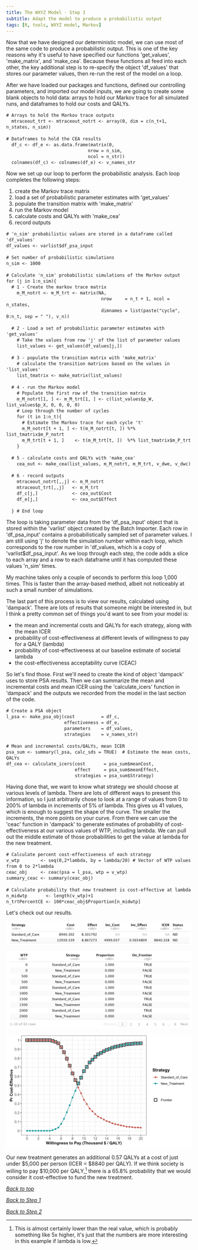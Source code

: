 ```yaml
---
title: The WXYZ Model - Step 3
subtitle: Adapt the model to produce a probabilistic output
tags: [R, tools, WXYZ model, Markov]
---
```


Now that we have designed our deterministic model, we can use most of the same code to produce a probabilistic output. This is one of the key reasons why it's useful to have specified our functions 'get_values', 'make_matrix', and 'make_cea'. Because these functions all feed into each other, the key additional step is to re-specify the object 'df_values' that stores our parameter values, then re-run the rest of the model on a loop. 

After we have loaded our packages and functions, defined our controlling parameters, and imported our model inputs, we are going to create some blank objects to hold data: arrays to hold our Markov trace for all simulated runs, and dataframes to hold our costs and QALYs.

~~~
# Arrays to hold the Markov trace outputs
  mtraceout_trt <- mtraceout_notrt <- array(0, dim = c(n_t+1, n_states, n_sim))

# Dataframes to hold the CEA results
  df_c <- df_e <- as.data.frame(matrix(0,
                               nrow = n_sim,
                               ncol = n_str))
  colnames(df_c) <- colnames(df_e) <- v_names_str
~~~

Now we set up our loop to perform the probabilistic analysis. Each loop completes the following steps:

1. create the Markov trace matrix
2. load a set of probabilistic parameter estimates with 'get_values'
3. populate the transition matrix with 'make_matrix'
4. run the Markov model
5. calculate costs and QALYs with 'make_cea'
6. record outputs

~~~
# 'n_sim' probabilistic values are stored in a dataframe called 'df_values'
df_values <- varlist$df_psa_input

# Set number of probabilistic simulations
n_sim <- 1000

# Calculate 'n_sim' probabilistic simulations of the Markov output
for (j in 1:n_sim){
  # 1 - Create the markov trace matrix
    m_M_notrt <- m_M_trt <- matrix(NA, 
                                    nrow     = n_t + 1, ncol = n_states,
                                    dimnames = list(paste("cycle", 0:n_t, sep = " "), v_n))
  
  # 2 - Load a set of probabilistic parameter estimates with 'get_values'
    # Take the values from row 'j' of the list of parameter values
    list_values <- get_values(df_values[j,])
  
  # 3 - populate the transition matrix with 'make_matrix'
    # calculate the transition matrices based on the values in 'list_values'
    list_tmatrix <- make_matrix(list_values)
  
  # 4 - run the Markov model
    # Populate the first row of the transition matrix
    m_M_notrt[1, ] <- m_M_trt[1, ] <- c(list_values$p_W, list_values$p_X, 0, 0, 0, 0)
    # Loop through the number of cycles
    for (t in 1:n_t){
      # Estimate the Markov trace for each cycle 't'
      m_M_notrt[t + 1, ] <- t(m_M_notrt[t, ]) %*% list_tmatrix$m_P_notrt
      m_M_trt[t + 1, ]    <- t(m_M_trt[t, ])  %*% list_tmatrix$m_P_trt      
    }
  
  # 5 - calculate costs and QALYs with 'make_cea'
    cea_out <- make_cea(list_values, m_M_notrt, m_M_trt, v_dwe, v_dwc)
    
  # 6 - record outputs
    mtraceout_notrt[,,j] <- m_M_notrt
    mtraceout_trt[,,j]   <- m_M_trt
    df_c[j,]             <- cea_out$Cost
    df_e[j,]             <- cea_out$Effect
  
  } # End loop
~~~

The loop is taking parameter data from the 'df_psa_input' object that is stored within the 'varlist' object created by the Batch Importer. Each row in 'df_psa_input' contains a probabilistically sampled set of parameter values. I am still using 'j' to denote the simulation number within each loop, which corresponds to the row number in 'df_values, which is a copy of 'varlist$df_psa_input'. As we loop through each step, the code adds a slice to each array and a row to each dataframe until it has computed these values 'n_sim' times.

My machine takes only a couple of seconds to perform this loop 1,000 times. This is faster than the array-based method, albeit not noticeably at such a small number of simulations.

The last part of this process is to view our results, calculated using 'dampack'. There are lots of results that someone might be interested in, but I think a pretty common set of things you'd want to see from your model is:

- the mean and incremental costs and QALYs for each strategy, along with the mean ICER
- probability of cost-effectiveness at different levels of willingness to pay for a QALY (lambda)
- probability of cost-effectiveness at our baseline estimate of societal lambda
- the cost-effectiveness acceptability curve (CEAC)

So let's find those. First we'll need to create the kind of object 'dampack' uses to store PSA results. Then we can summarize the mean and incremental costs and mean ICER using the 'calculate_icers' function in 'dampack' and the outputs we recorded from the model in the last section of the code.

~~~
# Create a PSA object
l_psa <- make_psa_obj(cost          = df_c, 
                      effectiveness = df_e, 
                      parameters    = df_values, 
                      strategies    = v_names_str)

# Mean and incremental costs/QALYs, mean ICER
psa_sum <- summary(l_psa, calc_sds = TRUE)  # Estimate the mean costs, QALYs  
df_cea <- calculate_icers(cost       = psa_sum$meanCost,
                          effect     = psa_sum$meanEffect,
                          strategies = psa_sum$Strategy)
~~~

Having done that, we want to know what strategy we should choose at various levels of lambda. There are lots of different ways to present this information, so I just arbitrarily chose to look at a range of values from 0 to 200% of lambda in increments of 5% of lambda. This gives us 41 values, which is enough to suggest the shape of the curve. The smaller the increments, the more points on your curve. From there we can use the 'ceac' function in 'dampack' to generate estimates of probability of cost-effectiveness at our various values of WTP, including lambda. We can pull out the middle estimate of those probabilities to get the value at lambda for the new treatment.

~~~
# Calculate percent cost-effectiveness of each strategy
v_wtp        <- seq(0,2*lambda, by = lambda/20) # Vector of WTP values from 0 to 2*lambda
ceac_obj     <- ceac(psa = l_psa, wtp = v_wtp)
summary_ceac <- summary(ceac_obj)

# Calculate probability that new treatment is cost-effective at lambda
n_midwtp       <- length(v_wtp)+1            
n_trtPercentCE <- 100*ceac_obj$Proportion[n_midwtp]  
~~~

Let's check out our results.

![A table of cost-effectiveness results](https://github.com/HealthyUncertainty/healthyuncertainty.github.io/blob/master/WXYZ-Model/WXYZ%20probabilistic%20output.jpg?raw=true)

![Cost-effectiveness results at different WTP values](https://github.com/HealthyUncertainty/healthyuncertainty.github.io/blob/master/WXYZ-Model/WXYZ%20CEAC%20output.jpg?raw=true)

![A cost-effectiveness acceptability curve](https://github.com/HealthyUncertainty/healthyuncertainty.github.io/blob/master/WXYZ-Model/WXYZ%20CEAC%20curve.jpg?raw=true)

Our new treatment generates an additional 0.57 QALYs at a cost of just under $5,000 per person (ICER = $8840 per QALY). If we think society is willing to pay $10,000 per QALY,[^2] there is a 65.8% probability that we would consider it cost-effective to fund the new treatment.

[^2]: This is almost certainly lower than the real value, which is probably something like 5x higher, it's just that the numbers are more interesting in this example if lambda is low.

*[Back to top](https://healthyuncertainty.github.io/WXYZ-Model/)*

*[Back to Step 1](https://healthyuncertainty.github.io/WXYZ-Model/WXYZ-Step1)*

*[Back to Step 2](https://healthyuncertainty.github.io/WXYZ-Model/WXYZ-Step2)*